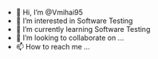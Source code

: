 - 👋 Hi, I’m @Vmihai95
- 👀 I’m interested in Software Testing
- 🌱 I’m currently learning Software Testing
- 💞️ I’m looking to collaborate on ...
- 📫 How to reach me ...

<!---
Vmihai95/Vmihai95 is a ✨ special ✨ repository because its `README.md` (this file) appears on your GitHub profile.
You can click the Preview link to take a look at your changes.
--->
